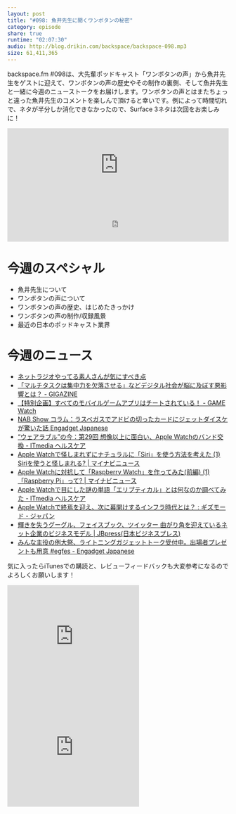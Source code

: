 ```yaml
---
layout: post
title: "#098: 魚井先生に聞くワンボタンの秘密"
category: episode
share: true
runtime: "02:07:30"
audio: http://blog.drikin.com/backspace/backspace-098.mp3
size: 61,411,365
---
```


backspace.fm #098は、大先輩ポッドキャスト「ワンボタンの声」から魚井先生をゲストに迎えて、ワンボタンの声の歴史やその制作の裏側、そして魚井先生と一緒に今週のニューストークをお届けします。ワンボタンの声とはまたちょっと違った魚井先生のコメントを楽しんで頂けると幸いです。例によって時間切れで、ネタが半分しか消化できなかったので、Surface 3ネタは次回をお楽しみに！

<iframe width="100%" height="166" scrolling="no" frameborder="no" src="https://w.soundcloud.com/player/?url=https%3A//api.soundcloud.com/tracks/205997172&amp;color=ff5500&amp;auto_play=false&amp;hide_related=false&amp;show_comments=true&amp;show_user=true&amp;show_reposts=false"></iframe>

<iframe src="http://backspace.fm/subscribes.html" width="100%" height="92" scrolling="no" frameborder="0"></iframe>

# 今週のスペシャル

- 魚井先生について
- ワンボタンの声について
- ワンボタンの声の歴史、はじめたきっかけ
- ワンボタンの声の制作/収録風景
- 最近の日本のポッドキャスト業界

# 今週のニュース

- [ネットラジオやってる素人さんが気にすべき点](http://anond.hatelabo.jp/20150510131212)
- [「マルチタスクは集中力を欠落させる」などデジタル社会が脳に及ぼす悪影響とは？ - GIGAZINE](http://gigazine.net/news/20150119-tech-bad-brain/)
- [【特別企画】すべてのモバイルゲームアプリはチートされている！ - GAME Watch](http://game.watch.impress.co.jp/docs/news/20150515_701710.html)
- [NAB Show コラム：ラスベガスでアドビの切ったカードにジェットダイスケが驚いた話 Engadget Japanese](http://japanese.engadget.com/2015/05/11/nab-show//?a_dgi=aolshare_twitter)
- [“ウェアラブル”の今：第29回 想像以上に面白い、Apple Watchのバンド交換 - ITmedia ヘルスケア](http://healthcare.itmedia.co.jp/hc/articles/1505/17/news009.html)
- [Apple Watchで怪しまれずにナチュラルに「Siri」を使う方法を考えた (1) Siriを使うと怪しまれる? | マイナビニュース](http://news.mynavi.jp/articles/2015/05/09/apple_watch/)
- [Apple Watchに対抗して「Raspberry Watch」を作ってみた(前編) (1) 「Raspberry Pi」って? | マイナビニュース](http://news.mynavi.jp/articles/2015/05/15/raspberry/)
- [Apple Watchで目にした謎の単語「エリプティカル」とは何なのか調べてみた - ITmedia ヘルスケア](http://healthcare.itmedia.co.jp/hc/articles/1505/15/news045.html)
- [Apple Watchで終焉を迎え、次に幕開けするインフラ時代とは？ : ギズモード・ジャパン](http://www.gizmodo.jp/2015/05/apple_watch_104.html)
- [輝きを失うグーグル、フェイスブック、ツイッター 曲がり角を迎えているネット企業のビジネスモデル | JBpress(日本ビジネスプレス)](http://jbpress.ismedia.jp/articles/-/43716?display=b)
- [みんな主役の例大祭、ライトニングガジェットトーク受付中。出場者プレゼントも用意 #egfes - Engadget Japanese](http://japanese.engadget.com/2015/05/13/egfes-lgt/)

気に入ったらiTunesでの購読と、レビューフィードバックも大変参考になるのでよろしくお願いします！

<iframe src="http://rcm-fe.amazon-adsystem.com/e/cm?t=driftking-22&o=9&p=12&l=bn1&mode=videogames-jp&browse=637394&fc1=000000&lt1=_blank&lc1=3366FF&bg1=FFFFFF&f=ifr" marginwidth="0" marginheight="0" width="300" height="252" border="0" frameborder="0" style="border:none;" scrolling="no"></iframe>
<iframe src="http://rcm-fe.amazon-adsystem.com/e/cm?t=driftking-22&o=9&p=12&l=bn1&mode=computers-jp&browse=2127209890&fc1=000000&lt1=_blank&lc1=3366FF&bg1=FFFFFF&f=ifr" marginwidth="0" marginheight="0" width="300" height="252" border="0" frameborder="0" style="border:none;" scrolling="no"></iframe>
